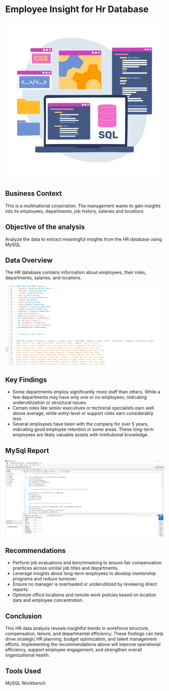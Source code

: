 # Employee Insight for Hr Database
![header-image](header-image.jpeg)

## Business Context
This is a multinational corporation. The management wants to gain insights into its employees, departments, job history, salaries and locations.

## Objective of the analysis
Analyze the data to extract meaningful insights from the HR database using MySQL.
 
## Data Overview
The HR database contains information about employees, their roles, departments, salaries, and locations.

![dataset-snapshot](dataset-snapshot.png)

## Key Findings
- Some departments employ significantly more staff than others. While a few departments may have only one or no employees, indicating underutilization or structural issues.
- Certain roles like senior executives or technical specialists earn well above average, while entry-level or support roles earn considerably less.
- Several employees have been with the company for over 5 years, indicating good employee retention in some areas. These long-term employees are likely valuable assets with institutional knowledge.

## MySql Report
![sqlcode-snapshot](sqlcode-snapshot.png)

## Recommendations
- Perform job evaluations and benchmarking to ensure fair compensation practices across similar job titles and departments.
- Leverage insights about long-term employees to develop mentorship programs and reduce turnover.
- Ensure no manager is overloaded or underutilized by reviewing direct reports.
- Optimize office locations and remote work policies based on location data and employee concentration.

## Conclusion
This HR data analysis reveals insightful trends in workforce structure, compensation, tenure, and departmental efficiency. These findings can help drive strategic HR planning, budget optimization, and talent management efforts. Implementing the recommendations above will improve operational efficiency, support employee engagement, and strengthen overall organizational health.

## Tools Used
MySQL Workbench
